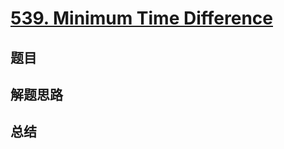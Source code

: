 # [539. Minimum Time Difference](https://leetcode.com/problems/minimum-time-difference/)

## 题目


## 解题思路


## 总结


